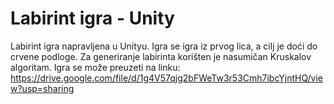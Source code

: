 # Labirint igra - Unity
 
Labirint igra napravljena u Unityu.
Igra se igra iz prvog lica, a cilj je doći do crvene podloge.
Za generiranje labirinta korišten je nasumičan Kruskalov algoritam.
Igra se može preuzeti na linku: https://drive.google.com/file/d/1g4V57qjg2bFWeTw3r53Cmh7ibcYjntHQ/view?usp=sharing

